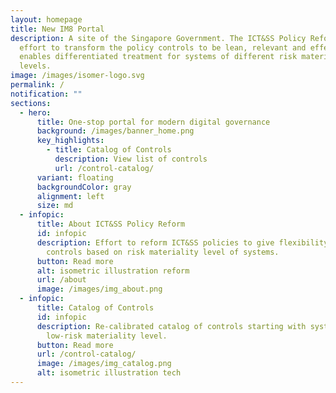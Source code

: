 ```yaml
---
layout: homepage
title: New IM8 Portal
description: A site of the Singapore Government. The ICT&SS Policy Reform is an
  effort to transform the policy controls to be lean, relevant and effective. It
  enables differentiated treatment for systems of different risk materiality
  levels.
image: /images/isomer-logo.svg
permalink: /
notification: ""
sections:
  - hero:
      title: One-stop portal for modern digital governance
      background: /images/banner_home.png
      key_highlights:
        - title: Catalog of Controls
          description: View list of controls
          url: /control-catalog/
      variant: floating
      backgroundColor: gray
      alignment: left
      size: md
  - infopic:
      title: About ICT&SS Policy Reform
      id: infopic
      description: Effort to reform ICT&SS policies to give flexibility to right-fit
        controls based on risk materiality level of systems.
      button: Read more
      alt: isometric illustration reform
      url: /about
      image: /images/img_about.png
  - infopic:
      title: Catalog of Controls
      id: infopic
      description: Re-calibrated catalog of controls starting with systems under
        low-risk materiality level.
      button: Read more
      url: /control-catalog/
      image: /images/img_catalog.png
      alt: isometric illustration tech
---
```

